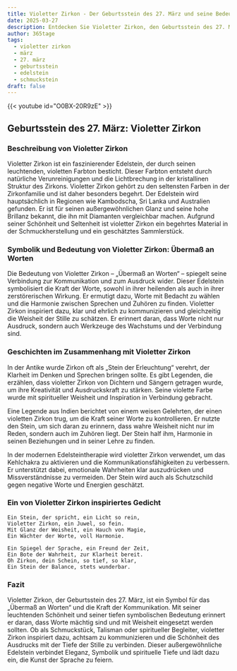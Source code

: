 ```yaml
---
title: Violetter Zirkon - Der Geburtsstein des 27. März und seine Bedeutung
date: 2025-03-27
description: Entdecken Sie Violetter Zirkon, den Geburtsstein des 27. März, der Übermaß an Worten symbolisiert. Seine Symbolik und Geschichte werden Sie inspirieren.
author: 365tage
tags:
  - violetter zirkon
  - märz
  - 27. märz
  - geburtsstein
  - edelstein
  - schmuckstein
draft: false
---
```


{{< youtube id="O0BX-20R9zE" >}}

## Geburtsstein des 27. März: Violetter Zirkon

### Beschreibung von Violetter Zirkon

Violetter Zirkon ist ein faszinierender Edelstein, der durch seinen leuchtenden, violetten Farbton besticht. Dieser Farbton entsteht durch natürliche Verunreinigungen und die Lichtbrechung in der kristallinen Struktur des Zirkons. Violetter Zirkon gehört zu den seltensten Farben in der Zirkonfamilie und ist daher besonders begehrt. Der Edelstein wird hauptsächlich in Regionen wie Kambodscha, Sri Lanka und Australien gefunden. Er ist für seinen außergewöhnlichen Glanz und seine hohe Brillanz bekannt, die ihn mit Diamanten vergleichbar machen. Aufgrund seiner Schönheit und Seltenheit ist violetter Zirkon ein begehrtes Material in der Schmuckherstellung und ein geschätztes Sammlerstück.

### Symbolik und Bedeutung von Violetter Zirkon: Übermaß an Worten

Die Bedeutung von Violetter Zirkon – „Übermaß an Worten“ – spiegelt seine Verbindung zur Kommunikation und zum Ausdruck wider. Dieser Edelstein symbolisiert die Kraft der Worte, sowohl in ihrer heilenden als auch in ihrer zerstörerischen Wirkung. Er ermutigt dazu, Worte mit Bedacht zu wählen und die Harmonie zwischen Sprechen und Zuhören zu finden. Violetter Zirkon inspiriert dazu, klar und ehrlich zu kommunizieren und gleichzeitig die Weisheit der Stille zu schätzen. Er erinnert daran, dass Worte nicht nur Ausdruck, sondern auch Werkzeuge des Wachstums und der Verbindung sind.

### Geschichten im Zusammenhang mit Violetter Zirkon

In der Antike wurde Zirkon oft als „Stein der Erleuchtung“ verehrt, der Klarheit im Denken und Sprechen bringen sollte. Es gibt Legenden, die erzählen, dass violetter Zirkon von Dichtern und Sängern getragen wurde, um ihre Kreativität und Ausdruckskraft zu stärken. Seine violette Farbe wurde mit spiritueller Weisheit und Inspiration in Verbindung gebracht.

Eine Legende aus Indien berichtet von einem weisen Gelehrten, der einen violetten Zirkon trug, um die Kraft seiner Worte zu kontrollieren. Er nutzte den Stein, um sich daran zu erinnern, dass wahre Weisheit nicht nur im Reden, sondern auch im Zuhören liegt. Der Stein half ihm, Harmonie in seinen Beziehungen und in seiner Lehre zu finden.

In der modernen Edelsteintherapie wird violetter Zirkon verwendet, um das Kehlchakra zu aktivieren und die Kommunikationsfähigkeiten zu verbessern. Er unterstützt dabei, emotionale Wahrheiten klar auszudrücken und Missverständnisse zu vermeiden. Der Stein wird auch als Schutzschild gegen negative Worte und Energien geschätzt.

### Ein von Violetter Zirkon inspiriertes Gedicht

```
Ein Stein, der spricht, ein Licht so rein,  
Violetter Zirkon, ein Juwel, so fein.  
Mit Glanz der Weisheit, ein Hauch von Magie,  
Ein Wächter der Worte, voll Harmonie.  

Ein Spiegel der Sprache, ein Freund der Zeit,  
Ein Bote der Wahrheit, zur Klarheit bereit.  
Oh Zirkon, dein Schein, so tief, so klar,  
Ein Stein der Balance, stets wunderbar.  
```

### Fazit

Violetter Zirkon, der Geburtsstein des 27. März, ist ein Symbol für das „Übermaß an Worten“ und die Kraft der Kommunikation. Mit seiner leuchtenden Schönheit und seiner tiefen symbolischen Bedeutung erinnert er daran, dass Worte mächtig sind und mit Weisheit eingesetzt werden sollten. Ob als Schmuckstück, Talisman oder spiritueller Begleiter, violetter Zirkon inspiriert dazu, achtsam zu kommunizieren und die Schönheit des Ausdrucks mit der Tiefe der Stille zu verbinden. Dieser außergewöhnliche Edelstein verbindet Eleganz, Symbolik und spirituelle Tiefe und lädt dazu ein, die Kunst der Sprache zu feiern.